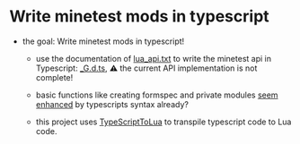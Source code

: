 # Write minetest mods in typescript

- the goal: Write minetest mods in typescript!
  
  - use the documentation of [lua_api.txt](https://github.com/minetest/minetest/blob/master/doc/lua_api.txt) to write the minetest api in Typescript: [_G.d.ts](/_G.d.ts), :warning: the current API implementation is not complete!
  
  - basic functions like creating formspec and private modules [seem enhanced](/rubenwardy_formspecs.ts) by typescripts syntax already?
  
  - this project uses [TypeScriptToLua](https://typescripttolua.github.io/) to transpile typescript code to Lua code.
